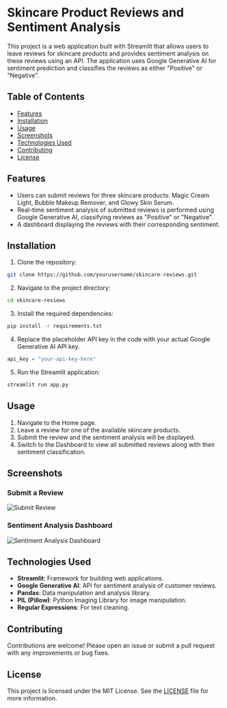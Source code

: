 
# Skincare Product Reviews and Sentiment Analysis

This project is a web application built with Streamlit that allows users to leave reviews for skincare products and provides sentiment analysis on these reviews using an API. The application uses Google Generative AI for sentiment prediction and classifies the reviews as either "Positive" or "Negative".

## Table of Contents

- [Features](#features)
- [Installation](#installation)
- [Usage](#usage)
- [Screenshots](#screenshots)
- [Technologies Used](#technologies-used)
- [Contributing](#contributing)
- [License](#license)

## Features

- Users can submit reviews for three skincare products: Magic Cream Light, Bubble Makeup Remover, and Glowy Skin Serum.
- Real-time sentiment analysis of submitted reviews is performed using Google Generative AI, classifying reviews as "Positive" or "Negative".
- A dashboard displaying the reviews with their corresponding sentiment.

## Installation

1. Clone the repository:

```bash
git clone https://github.com/yourusername/skincare-reviews.git
```

2. Navigate to the project directory:

```bash
cd skincare-reviews
```

3. Install the required dependencies:

```bash
pip install -r requirements.txt
```

4. Replace the placeholder API key in the code with your actual Google Generative AI API key.

```python
api_key = "your-api-key-here"
```

5. Run the Streamlit application:

```bash
streamlit run app.py
```

## Usage

1. Navigate to the Home page.
2. Leave a review for one of the available skincare products.
3. Submit the review and the sentiment analysis will be displayed.
4. Switch to the Dashboard to view all submitted reviews along with their sentiment classification.

## Screenshots

### Submit a Review
![Submit Review]("https://github.com/MERYX-bh/sentiment-analysis/blob/main/proejt2.png)

### Sentiment Analysis Dashboard
![Sentiment Analysis Dashboard](images/proejt2.png)

## Technologies Used

- **Streamlit**: Framework for building web applications.
- **Google Generative AI**: API for sentiment analysis of customer reviews.
- **Pandas**: Data manipulation and analysis library.
- **PIL (Pillow)**: Python Imaging Library for image manipulation.
- **Regular Expressions**: For text cleaning.

## Contributing

Contributions are welcome! Please open an issue or submit a pull request with any improvements or bug fixes.

## License

This project is licensed under the MIT License. See the [LICENSE](LICENSE) file for more information.
